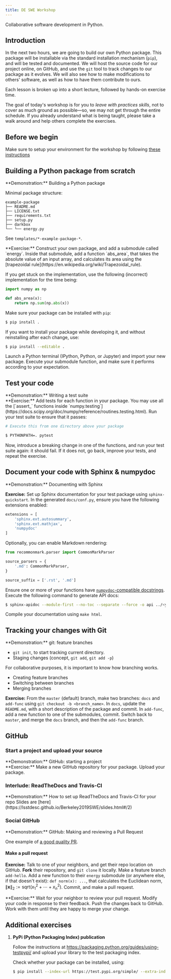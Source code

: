 ```yaml
---
title: DE SWE Workshop
---
```


Collaborative software development in Python.

## Introduction

In the next two hours, we are going to build our own Python package.
This package will be installable via the standard installation
mechanism (`pip`), and will be tested and documented.  We will host
the source code for our project online, on GitHub, and use the `git`
tool to track changes to our package as it evolves.  We will also see
how to make modifications to others' software, as well as how to have
them contribute to ours.

Each lesson is broken up into a short lecture, followed by hands-on
exercise time.

The goal of today's workshop is for you to *leave with practices
skills*, not to cover as much ground as possible—so, we may not get
through the entire schedule.  If you already understand what is being
taught, please take a walk around and help others complete the
exercises.

##  Before we begin

Make sure to setup your environment for the workshop by following [these instructions](https://lsstdesc.github.io/Berkeley2019SWE/slides.html#/1)

## Building a Python package from scratch

<div class="live-demo">
**Demonstration:** Building a Python package
</div>

Minimal package structure:

```
example-package
├── README.md
├── LICENSE.txt
├── requirements.txt
├── setup.py
├── darkbox
└── └── energy.py
```

See `templates/*-example-package-*`.

<div class="exercise">
**Exercise:** Construct your own package, and add a submodule called
`energy`.  Inside that submodule, add a function `abs_area`, that
takes the absolute value of an input array, and calculates its area
using
the
[trapezoidal rule](https://en.wikipedia.org/wiki/Trapezoidal_rule).

If you get stuck on the implementation, use the following (incorrect)
implementation for the time being:

```python
import numpy as np

def abs_area(x):
    return np.sum(np.abs(x))
```

Make sure your package can be installed with `pip`:

```bash
$ pip install .
```

If you want to install your package while developing it, and without
reinstalling after each change, use:

```bash
$ pip install --editable .
```

Launch a Python terminal (IPython, Python, or Jupyter) and import your
new package.  Execute your submodule function, and make sure it
performs according to your expectation.

</div>

## Test your code

<div class="live-demo">
**Demonstration:** Writing a test suite
</div>

<div class="exercise">
**Exercise:** Add tests for each function in your package.  You may
use all
the
[`assert_` functions inside `numpy.testing`](https://docs.scipy.org/doc/numpy/reference/routines.testing.html).
Run your test suite to ensure that it passes:

```bash
# Execute this from one directory above your package

$ PYTHONPATH=. pytest
```

Now, introduce a breaking change in one of the functions, and run your
test suite again: it should fail.  If it does not, go back, improve
your tests, and repeat the exercise.

</div>

## Document your code with Sphinx & numpydoc

<div class="live-demo">
**Demonstration:** Documenting with Sphinx
</div>

<div class="exercise">

**Exercise:** Set up Sphinx documentation for your test package using
`sphinx-quickstart`.  In the generated `docs/conf.py`, ensure you have
the following extensions enabled:

```python
extensions = [
    'sphinx.ext.autosummary',
    'sphinx.ext.mathjax',
    'numpydoc'
]
```

Optionally, you can enable Markdown rendering:

```python
from recommonmark.parser import CommonMarkParser

source_parsers = {
    '.md': CommonMarkParser,
}

source_suffix = ['.rst', '.md']
```

Ensure one or more of your functions
have
[`numpydoc`-compatible docstrings](https://numpydoc.readthedocs.io).
Execute the following command to generate API docs:

```bash
$ sphinx-apidoc --module-first --no-toc --separate --force -o api ../<your-package-name>
```

Compile your documentation using `make html`.

</div>

## Tracking your changes with Git

<div class="live-demo">
**Demonstration:** git: feature branches
</div>

- `git init`, to start tracking current directory.
- Staging changes (concept, `git add`, `git add -p`)

For collaborative purposes, it is important to know how branching
works.

- Creating feature branches
- Switching between branches
- Merging branches

<!--
- Merging conflicts
  - Rebasing history
  - `git reflog`
-->

<div class="exercise">

**Exercise:** From the `master` (default) branch, make two branches:
`docs` and `add-func` using `git checkout -b <branch_name>`.  In
`docs`, update the `README.md`, with a short description of the
package and commit.  In `add-func`, add a new function to one of the
submodules, commit.  Switch back to `master`, and merge the `docs`
branch, and then the `add-func` branch.

</div>

## GitHub

### Start a project and upload your source

<div class="live-demo">
**Demonstration:** GitHub: starting a project
</div>

<div class="exercise">
**Exercise:** Make a new GitHub repository for your package.  Upload
your package.
</div>

### Interlude: ReadTheDocs and Travis-CI

<div class="live-demo">
**Demonstration:** How to set up ReadTheDocs and Travis-CI for your repo
Slides are [here](https://lsstdesc.github.io/Berkeley2019SWE/slides.html#/2)
</div>

### Social GitHub

<div class="live-demo">
**Demonstration:** GitHub: Making and reviewing a Pull Request
</div>

One example
of
[a good quality PR](https://github.com/scikit-image/scikit-image/pull/2327).

#### Make a pull request

**Exercise:** Talk to one of your neighbors, and get their repo
location on GitHub.  **Fork** their repository, and `git clone` it
locally.  Make a feature branch `add-hello`.  Add a new function to
their `energy` submodule (or anywhere else, if that doesn't exist):
`def norm(x): ...`, that calculates the Euclidean norm,
$\left\|{\boldsymbol {x}}\right\|_{2}:= \textrm{sqrt} \left( x_{1}^{2} + \cdots +
x_{n}^{2} \right)$.  Commit, and make a pull request.

<div class="exercise"> **Exercise:** Wait for your neighbor to review
your pull request.  Modify your code in response to their feedback.
Push the changes back to GitHub.  Work with them until they are happy
to merge your change.
</div>

## Additional exercises

<div class="exercise">

1. **PyPi (Python Packaging Index) publication**

   Follow the instructions at
   https://packaging.python.org/guides/using-testpypi/ and upload your
   library to the test packaging index.

   Check whether your package can be installed, using:

   ```bash
   $ pip install --index-url https://test.pypi.org/simple/ --extra-index-url https://pypi.org/simple your-package
   ```

</div>

